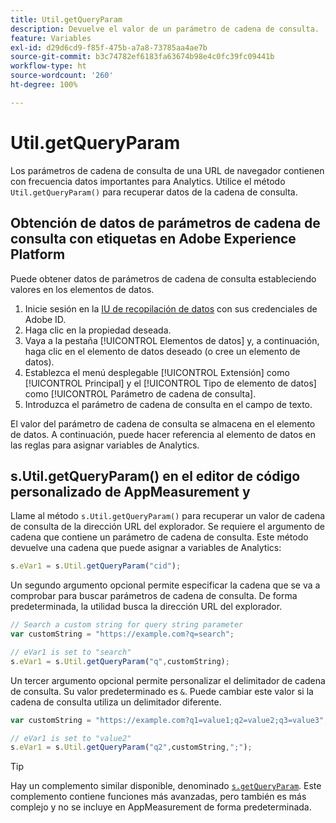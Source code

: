 ```yaml
---
title: Util.getQueryParam
description: Devuelve el valor de un parámetro de cadena de consulta.
feature: Variables
exl-id: d29d6cd9-f85f-475b-a7a8-73785aa4ae7b
source-git-commit: b3c74782ef6183fa63674b98e4c0fc39fc09441b
workflow-type: ht
source-wordcount: '260'
ht-degree: 100%

---
```


# Util.getQueryParam

Los parámetros de cadena de consulta de una URL de navegador contienen con frecuencia datos importantes para Analytics. Utilice el método `Util.getQueryParam()` para recuperar datos de la cadena de consulta.

## Obtención de datos de parámetros de cadena de consulta con etiquetas en Adobe Experience Platform

Puede obtener datos de parámetros de cadena de consulta estableciendo valores en los elementos de datos.

1. Inicie sesión en la [IU de recopilación de datos](https://experience.adobe.com/data-collection) con sus credenciales de Adobe ID.
2. Haga clic en la propiedad deseada.
3. Vaya a la pestaña [!UICONTROL Elementos de datos] y, a continuación, haga clic en el elemento de datos deseado (o cree un elemento de datos).
4. Establezca el menú desplegable [!UICONTROL Extensión] como [!UICONTROL Principal] y el [!UICONTROL Tipo de elemento de datos] como [!UICONTROL Parámetro de cadena de consulta].
5. Introduzca el parámetro de cadena de consulta en el campo de texto.

El valor del parámetro de cadena de consulta se almacena en el elemento de datos. A continuación, puede hacer referencia al elemento de datos en las reglas para asignar variables de Analytics.

## s.Util.getQueryParam() en el editor de código personalizado de AppMeasurement y 

Llame al método `s.Util.getQueryParam()` para recuperar un valor de cadena de consulta de la dirección URL del explorador. Se requiere el argumento de cadena que contiene un parámetro de cadena de consulta. Este método devuelve una cadena que puede asignar a variables de Analytics:

```js
s.eVar1 = s.Util.getQueryParam("cid");
```

Un segundo argumento opcional permite especificar la cadena que se va a comprobar para buscar parámetros de cadena de consulta. De forma predeterminada, la utilidad busca la dirección URL del explorador.

```js
// Search a custom string for query string parameter
var customString = "https://example.com?q=search";

// eVar1 is set to "search"
s.eVar1 = s.Util.getQueryParam("q",customString);
```

Un tercer argumento opcional permite personalizar el delimitador de cadena de consulta. Su valor predeterminado es `&`. Puede cambiar este valor si la cadena de consulta utiliza un delimitador diferente.

```js
var customString = "https://example.com?q1=value1;q2=value2;q3=value3";

// eVar1 is set to "value2"
s.eVar1 = s.Util.getQueryParam("q2",customString,";");
```

>[!TIP]
>
>Hay un complemento similar disponible, denominado [`s.getQueryParam`](../plugins/getqueryparam.md). Este complemento contiene funciones más avanzadas, pero también es más complejo y no se incluye en AppMeasurement de forma predeterminada.
